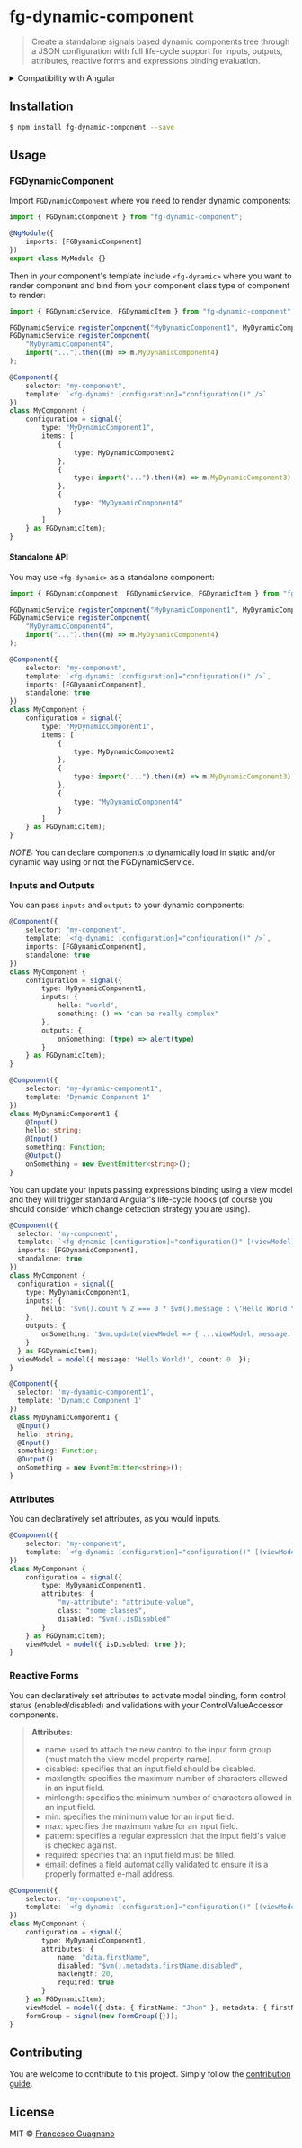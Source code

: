 # fg-dynamic-component

> Create a standalone signals based dynamic components tree through a JSON configuration with full life-cycle support for inputs, outputs, attributes, reactive forms and expressions binding evaluation.

<details>
  <summary>Compatibility with Angular</summary>

| Angular | fg-dynamic-component | NPM package                   |
| ------- | -------------------- | ----------------------------- |
| 17.2.4  | 1.0.2                | `fg-dynamic-component@^1.0.2` |
| 17.2.4  | 1.0.1                | `fg-dynamic-component@^1.0.1` |

</details>

## Installation

```bash
$ npm install fg-dynamic-component --save
```

## Usage

### FGDynamicComponent

Import `FGDynamicComponent` where you need to render dynamic components:

```ts
import { FGDynamicComponent } from "fg-dynamic-component";

@NgModule({
    imports: [FGDynamicComponent]
})
export class MyModule {}
```

Then in your component's template include `<fg-dynamic>` where you want to render component
and bind from your component class type of component to render:

```ts
import { FGDynamicService, FGDynamicItem } from "fg-dynamic-component";

FGDynamicService.registerComponent("MyDynamicComponent1", MyDynamicComponent1);
FGDynamicService.registerComponent(
    "MyDynamicComponent4",
    import("...").then((m) => m.MyDynamicComponent4)
);

@Component({
    selector: "my-component",
    template: `<fg-dynamic [configuration]="configuration()" />`
})
class MyComponent {
    configuration = signal({
        type: "MyDynamicComponent1",
        items: [
            {
                type: MyDynamicComponent2
            },
            {
                type: import("...").then((m) => m.MyDynamicComponent3)
            },
            {
                type: "MyDynamicComponent4"
            }
        ]
    } as FGDynamicItem);
}
```

#### Standalone API

You may use `<fg-dynamic>` as a standalone component:

```ts
import { FGDynamicComponent, FGDynamicService, FGDynamicItem } from "fg-dynamic-component";

FGDynamicService.registerComponent("MyDynamicComponent1", MyDynamicComponent1);
FGDynamicService.registerComponent(
    "MyDynamicComponent4",
    import("...").then((m) => m.MyDynamicComponent4)
);

@Component({
    selector: "my-component",
    template: `<fg-dynamic [configuration]="configuration()" />`,
    imports: [FGDynamicComponent],
    standalone: true
})
class MyComponent {
    configuration = signal({
        type: "MyDynamicComponent1",
        items: [
            {
                type: MyDynamicComponent2
            },
            {
                type: import("...").then((m) => m.MyDynamicComponent3)
            },
            {
                type: "MyDynamicComponent4"
            }
        ]
    } as FGDynamicItem);
}
```

_NOTE:_ You can declare components to dynamically load in static and/or dynamic way using or not the FGDynamicService.

### Inputs and Outputs

You can pass `inputs` and `outputs` to your dynamic components:

```ts
@Component({
    selector: "my-component",
    template: `<fg-dynamic [configuration]="configuration()" />`,
    imports: [FGDynamicComponent],
    standalone: true
})
class MyComponent {
    configuration = signal({
        type: MyDynamicComponent1,
        inputs: {
            hello: "world",
            something: () => "can be really complex"
        },
        outputs: {
            onSomething: (type) => alert(type)
        }
    } as FGDynamicItem);
}

@Component({
    selector: "my-dynamic-component1",
    template: "Dynamic Component 1"
})
class MyDynamicComponent1 {
    @Input()
    hello: string;
    @Input()
    something: Function;
    @Output()
    onSomething = new EventEmitter<string>();
}
```

You can update your inputs passing expressions binding using a view model and they will trigger standard Angular's life-cycle hooks
(of course you should consider which change detection strategy you are using).

```ts
@Component({
  selector: 'my-component',
  template: `<fg-dynamic [configuration]="configuration()" [(viewModel)]="viewModel" />`,
  imports: [FGDynamicComponent],
  standalone: true
})
class MyComponent {
  configuration = signal({
    type: MyDynamicComponent1,
    inputs: {
        hello: '$vm().count % 2 === 0 ? $vm().message : \'Hello World!\''
    },
    outputs: {
        onSomething: '$vm.update(viewModel => { ...viewModel, message: $event, count: viewModel.count + 1 })'
    }
  } as FGDynamicItem);
  viewModel = model({ message: 'Hello World!', count: 0  });
}

@Component({
  selector: 'my-dynamic-component1',
  template: 'Dynamic Component 1'
})
class MyDynamicComponent1 {
  @Input()
  hello: string;
  @Input()
  something: Function;
  @Output()
  onSomething = new EventEmitter<string>();
}
```

### Attributes

You can declaratively set attributes, as you would inputs.

```ts
@Component({
    selector: "my-component",
    template: `<fg-dynamic [configuration]="configuration()" [(viewModel)]="viewModel" />`
})
class MyComponent {
    configuration = signal({
        type: MyDynamicComponent1,
        attributes: {
            "my-attribute": "attribute-value",
            class: "some classes",
            disabled: "$vm().isDisabled"
        }
    } as FGDynamicItem);
    viewModel = model({ isDisabled: true });
}
```

### Reactive Forms

You can declaratively set attributes to activate model binding, form control status (enabled/disabled) and validations with your ControlValueAccessor components.

> **Attributes**:
>
>-   name: used to attach the new control to the input form group (must match the view model property name).
>-   disabled: specifies that an input field should be disabled.
>-   maxlength: specifies the maximum number of characters allowed in an input field.
>-   minlength: specifies the minimum number of characters allowed in an input field.
>-   min: specifies the minimum value for an input field.
>-   max: specifies the maximum value for an input field.
>-   pattern: specifies a regular expression that the input field's value is checked against.
>-   required: specifies that an input field must be filled.
>-   email: defines a field automatically validated to ensure it is a properly formatted e-mail address.

```ts
@Component({
    selector: "my-component",
    template: `<fg-dynamic [configuration]="configuration()" [(viewModel)]="viewModel" [formGroup]="formGroup()" />`
})
class MyComponent {
    configuration = signal({
        type: MyDynamicComponent1,
        attributes: {
            name: "data.firstName",
            disabled: "$vm().metadata.firstName.disabled",
            maxlength: 20,
            required: true
        }
    } as FGDynamicItem);
    viewModel = model({ data: { firstName: "Jhon" }, metadata: { firstName: { disabled: false } } });
    formGroup = signal(new FormGroup({}));
}
```

## Contributing

You are welcome to contribute to this project.
Simply follow the [contribution guide](/CONTRIBUTING.md).

## License

MIT © [Francesco Guagnano](guagnanofrancesco11@gmail.com)

